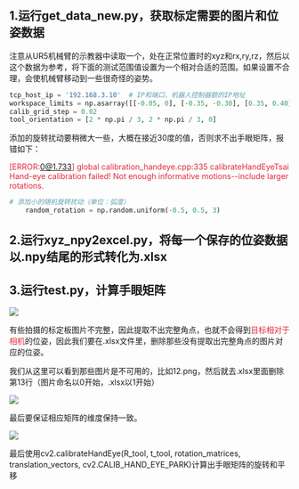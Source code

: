 ## 1.运行get_data_new.py，获取标定需要的图片和位姿数据
注意从UR5机械臂的示教器中读取一个，处在正常位置时的xyz和rx,ry,rz，然后以这个数据为参考，将下面的测试范围值设置为一个相对合适的范围。如果设置不合理，会使机械臂移动到一些很奇怪的姿势。               

```python
tcp_host_ip = '192.168.3.10'  # IP和端口，机器人控制器额的IP地址
workspace_limits = np.asarray([[-0.05, 0], [-0.35, -0.30], [0.35, 0.40]])        #定义了机器人工作空间的范围，是一个3x2的NumPy数组，表示x、y、z三个方向上的最小值和最大值。
calib_grid_step = 0.02                                                           #标定网格的步长
tool_orientation = [2 * np.pi / 3, 2 * np.pi / 3, 0]
```

添加的旋转扰动要稍微大一些，大概在接近30度的值，否则求不出手眼矩阵，报错如下：

<font style="color:#DF2A3F;">[ERROR:0@1.733] global calibration_handeye.cpp:335 calibrateHandEyeTsai Hand-eye calibration failed! Not enough informative motions--include larger rotations.</font>

```python
# 添加小的随机旋转扰动（单位：弧度）
    random_rotation = np.random.uniform(-0.5, 0.5, 3)
```

## 2.运行xyz_npy2excel.py，将每一个保存的位姿数据以.npy结尾的形式转化为.xlsx
## 3.运行test.py，计算手眼矩阵
![](https://cdn.nlark.com/yuque/0/2025/png/49878130/1742536423215-7ad177c0-00bc-41e7-979e-7fec27c34537.png)

有些拍摄的标定板图片不完整，因此提取不出完整角点，也就不会得到<font style="color:#DF2A3F;">目标相对于相机</font>的位姿，因此我们要在.xlsx文件里，删除那些没有提取出完整角点的图片对应的位姿。

我们从这里可以看到那些图片是不可用的，比如12.png，然后就去.xlsx里面删除第13行（图片命名以0开始，.xlsx以1开始）

![](https://cdn.nlark.com/yuque/0/2025/png/49878130/1742536587843-eb155781-7d01-4062-9865-f5234c9fe53e.png)

最后要保证相应矩阵的维度保持一致。

![](https://cdn.nlark.com/yuque/0/2025/png/49878130/1742536726269-4278a4af-29aa-4948-8392-ee7a640c26a8.png)

最后使用cv2.calibrateHandEye(R_tool, t_tool, rotation_matrices, translation_vectors, cv2.CALIB_HAND_EYE_PARK)计算出手眼矩阵的旋转和平移


